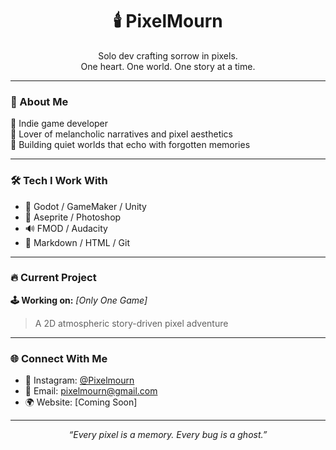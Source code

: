 <h1 align="center">🕯️ PixelMourn</h1>
<p align="center">
  Solo dev crafting sorrow in pixels.<br>
  One heart. One world. One story at a time.
</p>

---

### 👾 About Me

🔸 Indie game developer  
🔸 Lover of melancholic narratives and pixel aesthetics  
🔸 Building quiet worlds that echo with forgotten memories

---

### 🛠 Tech I Work With

- 🧱 Godot / GameMaker / Unity
- 🎨 Aseprite / Photoshop
- 🔊 FMOD / Audacity
- 🧠 Markdown / HTML / Git

---

### 🔥 Current Project

**🕹 Working on:** *[Only One Game]*  
> A 2D atmospheric story-driven pixel adventure

---

### 🌐 Connect With Me

- 📸 Instagram: [@Pixelmourn](https://instagram.com/pixelmourn)
- 📧 Email: pixelmourn@gmail.com
- 🌍 Website: [Coming Soon]

---

<p align="center">
  <em>“Every pixel is a memory. Every bug is a ghost.”</em>
</p>
<!--
**pixelmourn/pixelmourn** is a ✨ _special_ ✨ repository because its `README.md` (this file) appears on your GitHub profile.

- 🔭 I’m currently working on "Only One Game" : it is a game name.
- 🌱 I’m currently learning to polish before publishing the final product.
- 👯 I’m looking to collaborate on gamers across the globe in order to connect and become one.

